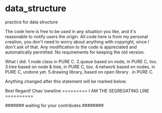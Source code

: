 data_structure
==============

practice for data structure


The code here is free to be used in any situation you like, and it's reasonable to notify users the origin.
All code here is from my personal creation, you don't need to worry about anything with copyright, since I don't ask of that.
Any modification to the code is appreciated and automatically permitted. No requirements for keeping the old version.


What I did:
1.node class in PURE C.
2.queue based on node, in PURE C, too.
3.tree based on node & tree, in PURE C, too.
4.network based on nodes, in PURE C, undone yet.
5.drawing library, based on open library <Graphics>. in PURE C.

Anything changed after this statement will be marked below.

Best Regard!
Chao
\newline
========= I AM THE SEGREGATING LINE ==========

####### waiting for your contributes ########
